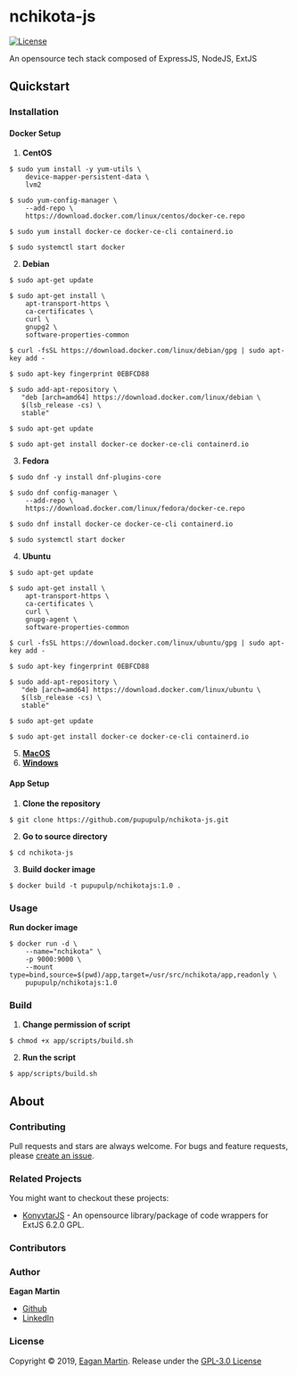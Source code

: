 # nchikota-js

[![License](https://badgen.net/github/license/pupupulp/nchikota-js)](https://github.com/pupupulp/nchikota-js/blob/master/LICENSE)

An opensource tech stack composed of ExpressJS, NodeJS, ExtJS

## Quickstart

### Installation

#### Docker Setup

1. **CentOS**

```cli
$ sudo yum install -y yum-utils \
    device-mapper-persistent-data \
    lvm2

$ sudo yum-config-manager \
    --add-repo \
    https://download.docker.com/linux/centos/docker-ce.repo

$ sudo yum install docker-ce docker-ce-cli containerd.io

$ sudo systemctl start docker
```

2. **Debian**

```cli
$ sudo apt-get update

$ sudo apt-get install \
    apt-transport-https \
    ca-certificates \
    curl \
    gnupg2 \
    software-properties-common

$ curl -fsSL https://download.docker.com/linux/debian/gpg | sudo apt-key add -

$ sudo apt-key fingerprint 0EBFCD88

$ sudo add-apt-repository \
   "deb [arch=amd64] https://download.docker.com/linux/debian \
   $(lsb_release -cs) \
   stable"

$ sudo apt-get update

$ sudo apt-get install docker-ce docker-ce-cli containerd.io
```

3. **Fedora**

```cli
$ sudo dnf -y install dnf-plugins-core

$ sudo dnf config-manager \
    --add-repo \
    https://download.docker.com/linux/fedora/docker-ce.repo

$ sudo dnf install docker-ce docker-ce-cli containerd.io

$ sudo systemctl start docker
```

4. **Ubuntu**

```cli
$ sudo apt-get update

$ sudo apt-get install \
    apt-transport-https \
    ca-certificates \
    curl \
    gnupg-agent \
    software-properties-common

$ curl -fsSL https://download.docker.com/linux/ubuntu/gpg | sudo apt-key add -

$ sudo apt-key fingerprint 0EBFCD88

$ sudo add-apt-repository \
   "deb [arch=amd64] https://download.docker.com/linux/ubuntu \
   $(lsb_release -cs) \
   stable"

$ sudo apt-get update

$ sudo apt-get install docker-ce docker-ce-cli containerd.io
```

5. **[MacOS](https://docs.docker.com/docker-for-mac/install/)**
6. **[Windows](https://docs.docker.com/docker-for-windows/install/)**

#### App Setup

1. **Clone the repository**

```cli
$ git clone https://github.com/pupupulp/nchikota-js.git
```

2. **Go to source directory**
```cli
$ cd nchikota-js
```

3. **Build docker image**
```cli
$ docker build -t pupupulp/nchikotajs:1.0 .
```


### Usage
**Run docker image**
```cli
$ docker run -d \
    --name="nchikota" \
    -p 9000:9000 \
    --mount type=bind,source=$(pwd)/app,target=/usr/src/nchikota/app,readonly \
    pupupulp/nchikotajs:1.0
```

### Build
1. **Change permission of script**
```cli
$ chmod +x app/scripts/build.sh
```

2. **Run the script**
```cli
$ app/scripts/build.sh
```

## About

### Contributing

Pull requests and stars are always welcome. For bugs and feature requests, please [create an issue](https://github.com/pupupulp/nchikota-js/issues/new).

### Related Projects

You might want to checkout these projects:

- [KonyvtarJS](https://github.com/pupupulp/konyvtar-js) - An opensource library/package of code wrappers for ExtJS 6.2.0 GPL.

### Contributors

### Author

**Eagan Martin**
- [Github](https://github.com/pupupulp)
- [LinkedIn]()

### License

Copyright © 2019, [Eagan Martin](https://github.com/pupupulp). Release under the [GPL-3.0 License](https://github.com/pupupulp/nchikota-js/blob/master/LICENSE)